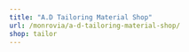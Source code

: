 ```yaml
---
title: "A.D Tailoring Material Shop"
url: /monrovia/a-d-tailoring-material-shop/
shop: tailor
---
```

